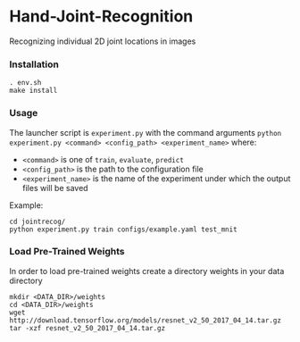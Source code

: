 # Hand-Joint-Recognition
Recognizing individual 2D joint locations in images

### Installation
```
. env.sh
make install
```

### Usage
The launcher script is `experiment.py` with the command arguments `python experiment.py <command> <config_path> <experiment_name>` where:
  - `<command>` is one of `train`, `evaluate`, `predict`
  - `<config_path>` is the path to the configuration file
  - `<experiment_name>` is the name of the experiment under which the output files will be saved

Example:
```
cd jointrecog/
python experiment.py train configs/example.yaml test_mnit
```

### Load Pre-Trained Weights
In order to load pre-trained weights create a directory weights in your data directory
```
mkdir <DATA_DIR>/weights
cd <DATA_DIR>/weights
wget http://download.tensorflow.org/models/resnet_v2_50_2017_04_14.tar.gz
tar -xzf resnet_v2_50_2017_04_14.tar.gz
```
